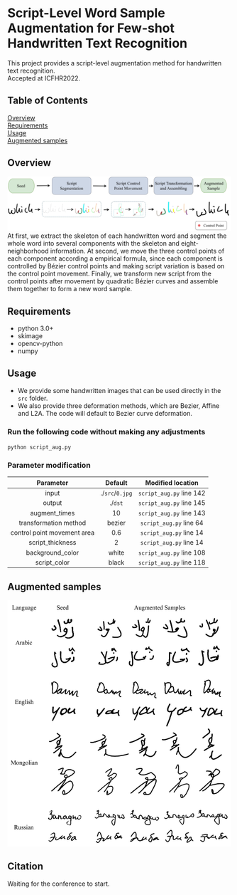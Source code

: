 # Script-Level Word Sample Augmentation for Few-shot Handwritten Text Recognition  
This project provides a script-level augmentation method for handwritten text recognition.  
Accepted at ICFHR2022.  
## Table of Contents
[Overview](https://github.com/IMU-MachineLearningSXD/script-level_aug_ICFHR2022#overview)  
[Requirements](https://github.com/IMU-MachineLearningSXD/script-level_aug_ICFHR2022#requirements)  
[Usage](https://github.com/IMU-MachineLearningSXD/script-level_aug_ICFHR2022#usage)  
[Augmented samples](https://github.com/IMU-MachineLearningSXD/script-level_aug_ICFHR2022#augmented-samples)  
## Overview
![image](https://github.com/IMU-MachineLearningSXD/script-level_aug_ICFHR2022/blob/main/dst/flow.jpg)
At first, we extract the skeleton of each handwritten word and segment the whole word into several components with the skeleton and eight-neighborhood information. At second, we move the three control points of each component according a empirical formula, since each component is controlled by Bézier control points and making script variation is based on the control point movement. Finally, we transform new script from the control points after movement by quadratic Bézier curves and assemble them together to form a new word sample.  
## Requirements   
- python 3.0+  
- skimage  
- opencv-python  
- numpy  
## Usage
- We provide some handwritten images that can be used directly in the `src` folder.
- We also provide three deformation methods, which are Bezier, Affine and L2A. The code will default to Bezier curve deformation.
### Run the following code without making any adjustments
    python script_aug.py
### Parameter modification  
| Parameter                 |    Default      | Modified location         |
| :---:                     |    :----:       |         :---:             |
|input                      |./`src`/`0.jpg`  | `script_aug.py` line 142  |
|output                     |./`dst`          | `script_aug.py` line 145  |
|augment_times              |10               | `script_aug.py` line 143  |
|transformation method      |bezier           | `script_aug.py` line 64   |
|control point movement area|0.6              | `script_aug.py` line 14   |
|script_thickness           |2                | `script_aug.py` line 14   |
|background_color           |white            | `script_aug.py` line 108  |
|script_color               |black            | `script_aug.py` line 118  | 

## Augmented samples
![image](https://github.com/IMU-MachineLearningSXD/script-level_aug_ICFHR2022/blob/main/dst/samples.jpg)

## Citation
Waiting for the conference to start. 
